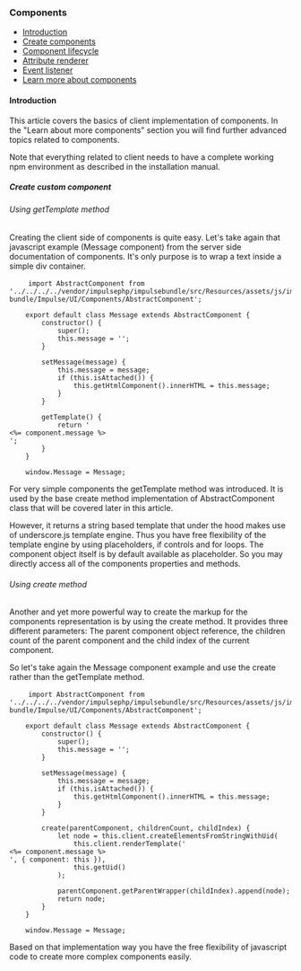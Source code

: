 <h3 class="doc-title">Components</h3>

- [Introduction](#introduction)
- [Create components](#create-components)
- [Component lifecycle](#component-lifecycle)
- [Attribute renderer](#attribute-renderer)
- [Event listener](#event-listener)
- [Learn more about components](#advanced_topics)

<h4><a id="introduction">Introduction</a></h4>

This article covers the basics of client implementation of components. In the "Learn about more components" section you will find further advanced topics related to components.

Note that everything related to client needs to have a complete working npm environment as described in the installation manual.

<h5><a id="create-components">Create custom component</a></h5>

<h6>Using getTemplate method</h6>

Creating the client side of components is quite easy. Let's take again that javascript example (Message component) from the server side documentation of components. It's only purpose is to wrap a text inside a simple div container.

<pre class="imp-code code-white line-numbers language-js">
	<code class="language-js">import AbstractComponent from '../../../../vendor/impulsephp/impulsebundle/src/Resources/assets/js/impulse-bundle/Impulse/UI/Components/AbstractComponent';
    
    export default class Message extends AbstractComponent {
        constructor() {
            super();
            this.message = '';
        }

        setMessage(message) {
            this.message = message;
            if (this.isAttached()) {
                this.getHtmlComponent().innerHTML = this.message;
            }
        }

        getTemplate() {
            return '<div><%= component.message %></div>';
        }
    }
    
    window.Message = Message;</code>
</pre>

For very simple components the <span class="code-hint">getTemplate</span> method was introduced. It is used by the base <span class="code-hint">create</span> method implementation of AbstractComponent class that will be covered later in this article.

However, it returns a string based template that under the hood makes use of underscore.js template engine. Thus you have free flexibility of the template engine by using placeholders, if controls and for loops. The component object itself is by default available as placeholder. So you may directly access all of the components properties and methods.

<h6>Using create method</h6>

Another and yet more powerful way to create the markup for the components representation is by using the <span class="code-hint">create</span> method. It provides three different parameters: The parent component object reference, the children count of the parent component and the child index of the current component.

So let's take again the Message component example and use the <span class="code-hint">create</span> rather than the <span class="code-hint">getTemplate</span> method.

<pre class="imp-code code-white line-numbers language-js">
	<code class="language-js">import AbstractComponent from '../../../../vendor/impulsephp/impulsebundle/src/Resources/assets/js/impulse-bundle/Impulse/UI/Components/AbstractComponent';
    
    export default class Message extends AbstractComponent {
        constructor() {
            super();
            this.message = '';
        }

        setMessage(message) {
            this.message = message;
            if (this.isAttached()) {
                this.getHtmlComponent().innerHTML = this.message;
            }
        }

        create(parentComponent, childrenCount, childIndex) {
        	let node = this.client.createElementsFromStringWithUid(
                this.client.renderTemplate('<div><%= component.message %></div>', { component: this }),
                this.getUid()
            );
        
        	parentComponent.getParentWrapper(childIndex).append(node);
            return node;
        }
    }
    
    window.Message = Message;</code>
</pre>

Based on that implementation way you have the free flexibility of javascript code to create more complex components easily. 